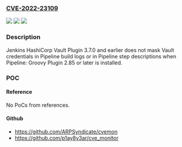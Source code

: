 ### [CVE-2022-23109](https://cve.mitre.org/cgi-bin/cvename.cgi?name=CVE-2022-23109)
![](https://img.shields.io/static/v1?label=Product&message=Jenkins%20HashiCorp%20Vault%20Plugin&color=blue)
![](https://img.shields.io/static/v1?label=Version&message=%3C%3D%203.7.0%20&color=brighgreen)
![](https://img.shields.io/static/v1?label=Vulnerability&message=CWE-668%3A%20Exposure%20of%20Resource%20to%20Wrong%20Sphere&color=brighgreen)

### Description

Jenkins HashiCorp Vault Plugin 3.7.0 and earlier does not mask Vault credentials in Pipeline build logs or in Pipeline step descriptions when Pipeline: Groovy Plugin 2.85 or later is installed.

### POC

#### Reference
No PoCs from references.

#### Github
- https://github.com/ARPSyndicate/cvemon
- https://github.com/p1ay8y3ar/cve_monitor

